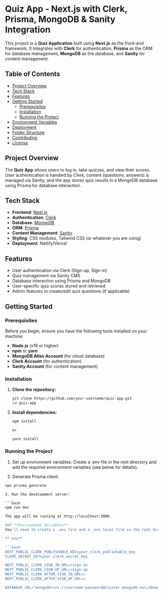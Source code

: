 # **Quiz App - Next.js with Clerk, Prisma, MongoDB & Sanity Integration**

This project is a **Quiz Application** built using **Next.js** as the front-end framework. It integrates with **Clerk** for authentication, **Prisma** as the ORM for database management, **MongoDB** as the database, and **Sanity** for content management.

## **Table of Contents**

- [Project Overview](#project-overview)
- [Tech Stack](#tech-stack)
- [Features](#features)
- [Getting Started](#getting-started)
  - [Prerequisites](#prerequisites)
  - [Installation](#installation)
  - [Running the Project](#running-the-project)
- [Environment Variables](#environment-variables)
- [Deployment](#deployment)
- [Folder Structure](#folder-structure)
- [Contributing](#contributing)
- [License](#license)

## **Project Overview**

The **Quiz App** allows users to log in, take quizzes, and view their scores. User authentication is handled by Clerk, content (questions, answers) is managed via Sanity, and the app stores quiz results in a MongoDB database using Prisma for database interaction.

## **Tech Stack**

- **Frontend**: [Next.js](https://nextjs.org/)
- **Authentication**: [Clerk](https://clerk.dev/)
- **Database**: [MongoDB](https://www.mongodb.com/)
- **ORM**: [Prisma](https://www.prisma.io/)
- **Content Management**: [Sanity](https://www.sanity.io/)
- **Styling**: CSS modules, Tailwind CSS (or whatever you are using)
- **Deployment**: Netlify/Vercel

## **Features**

- User authentication via Clerk (Sign-up, Sign-in)
- Quiz management via Sanity CMS
- Database interaction using Prisma and MongoDB
- User-specific quiz scores stored and retrieved
- Admin features to create/edit quiz questions (if applicable)

## **Getting Started**

### **Prerequisites**

Before you begin, ensure you have the following tools installed on your machine:

- **Node.js** (v16 or higher)
- **npm** or **yarn**
- **MongoDB Atlas Account** (for cloud database)
- **Clerk Account** (for authentication)
- **Sanity Account** (for content management)

### **Installation**

1. **Clone the repository:**

   ```bash
   git clone https://github.com/your-username/quiz-app.git
   cd quiz-app

2. **Install dependencies:**

   ```bash
   npm install

   or

   yarn install

### **Running the Project**

1. Set up environment variables: Create a .env file in the root directory and add the required environment variables (see below for details).

2. Generate Prisma client:
  
  ```bash
  npx prisma generate

3. Run the development server:

  ```bash
  npm run dev

The app will be running at http://localhost:3000.

### **Environment Variables**
You'll need to create a .env file and a .env.local file in the root directory. Below are the required environment variables:

**.env**

  ```bash
  NEXT_PUBLIC_CLERK_PUBLISHABLE_KEY=your_clerk_publishable_key
  CLERK_SECRET_KEY=your_clerk_secret_key

  NEXT_PUBLIC_CLERK_SIGN_IN_URL=/sign-in
  NEXT_PUBLIC_CLERK_SIGN_UP_URL=/sign-up
  NEXT_PUBLIC_CLERK_AFTER_SIGN_IN_URL=/
  NEXT_PUBLIC_CLERK_AFTER_SIGN_UP_URL=/

  DATABASE_URL="mongodb+srv://username:password@cluster.mongodb.net/dbname?retryWrites=true&w=majority"
